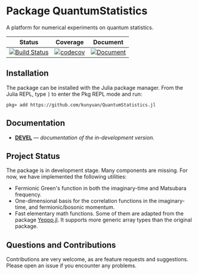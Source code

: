 # Package QuantumStatistics

A platform for numerical experiments on quantum statistics.

| Status | Coverage | Document
| :----: | :----: | :----: |
| [![Build Status](https://travis-ci.org/kunyuan/QuantumStatistics.jl.svg?branch=master)](https://travis-ci.org/kunyuan/QuantumStatistics.jl) | [![codecov](https://codecov.io/gh/kunyuan/QuantumStatistics.jl/branch/master/graph/badge.svg)](https://codecov.io/gh/kunyuan/QuantumStatistics.jl) | [![Document](https://img.shields.io/badge/docs-dev-blue.svg)](https://kunyuan.github.io/QuantumStatistics.jl/dev) |

## Installation

The package can be installed with the Julia package manager. 
From the Julia REPL, type `]` to enter the Pkg REPL mode and run:
```
pkg> add https://github.com/kunyuan/QuantumStatistics.jl
```
<!-- 
Or, equivalently, via the `Pkg` API:
```julia
julia> import Pkg; Pkg.add("https://github.com/kunyuan/QuantumStatistics.jl")
``` 
-->

## Documentation
<!-- - [**STABLE**][docs-stable-url] &mdash; **documentation of the most recently tagged version.** -->
- [**DEVEL**](https://kunyuan.github.io/QuantumStatistics.jl/dev/) &mdash; *documentation of the in-development version.*

## Project Status

The package is in development stage. Many components are missing. For now, we have implemented the following utilities:

- Fermionic Green's function in both the imaginary-time and Matsubara frequency.
- One-dimensional basis for the correlation functions in the imaginary-time, and fermionic/bosonic momentum.
- Fast elementary math functions. Some of them are adapted from the package [Yeppp.jl](https://github.com/JuliaMath/Yeppp.jl). It supports more generic array types than the original package.

## Questions and Contributions

Contributions are very welcome, as are feature requests and suggestions. Please open an issue if you encounter any problems.

<!-- Example of Julia package to go along with [these notes](https://tlienart.github.io/pub/julia/dev-pkg2.html). -->
<!-- https://travis-ci.org/github/kunyuan/QuantumStatistics.jl -->
<!-- [![codecov](https://codecov.io/gh/kunyuan/QuantumStatistics.jl/branch/master/graph/badge.svg)](https://codecov.io/gh/kunyuan/QuantumStatistics.jl) -->